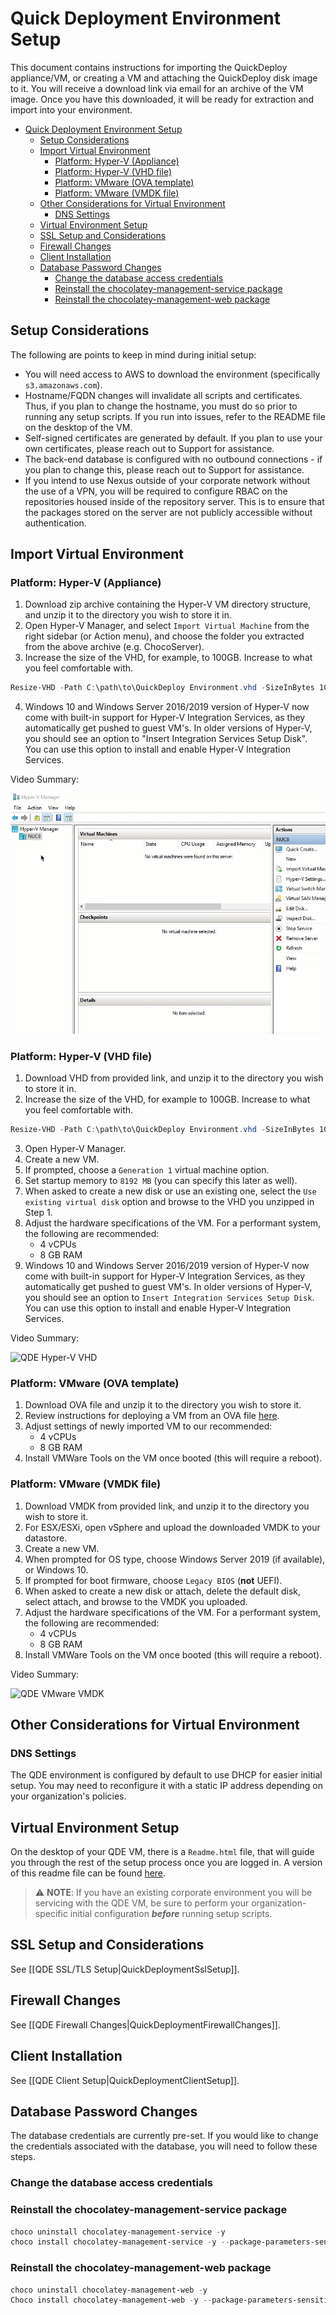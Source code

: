 # Quick Deployment Environment Setup

This document contains instructions for importing the QuickDeploy appliance/VM, or creating a VM and attaching the QuickDeploy disk image to it.
You will receive a download link via email for an archive of the VM image. Once you have this downloaded, it will be ready for extraction and import into your environment.

<!-- TOC -->

- [Quick Deployment Environment Setup](#quick-deployment-environment-setup)
    - [Setup Considerations](#setup-considerations)
    - [Import Virtual Environment](#import-virtual-environment)
        - [Platform: Hyper-V (Appliance)](#platform-hyper-v-appliance)
        - [Platform: Hyper-V (VHD file)](#platform-hyper-v-vhd-file)
        - [Platform: VMware (OVA template)](#platform-vmware-ova-template)
        - [Platform: VMware (VMDK file)](#platform-vmware-vmdk-file)
    - [Other Considerations for Virtual Environment](#other-considerations-for-virtual-environment)
        - [DNS Settings](#dns-settings)
    - [Virtual Environment Setup](#virtual-environment-setup)
    - [SSL Setup and Considerations](#ssl-setup-and-considerations)
    - [Firewall Changes](#firewall-changes)
    - [Client Installation](#client-installation)
    - [Database Password Changes](#database-password-changes)
        - [Change the database access credentials](#change-the-database-access-credentials)
        - [Reinstall the chocolatey-management-service package](#reinstall-the-chocolatey-management-service-package)
        - [Reinstall the chocolatey-management-web package](#reinstall-the-chocolatey-management-web-package)

<!-- /TOC -->

## Setup Considerations

The following are points to keep in mind during initial setup:

- You will need access to AWS to download the environment (specifically `s3.amazonaws.com`).
- Hostname/FQDN changes will invalidate all scripts and certificates.
  Thus, if you plan to change the hostname, you must do so prior to running any setup scripts.
  If you run into issues, refer to the README file on the desktop of the VM.
- Self-signed certificates are generated by default.
  If you plan to use your own certificates, please reach out to Support for assistance.
- The back-end database is configured with no outbound connections - if you plan to change this, please reach out to Support for assistance.
- If you intend to use Nexus outside of your corporate network without the use of a VPN, you will be required to configure RBAC on the repositories housed inside of the repository server.
  This is to ensure that the packages stored on the server are not publicly accessible without authentication.

## Import Virtual Environment

### Platform: Hyper-V (Appliance)

1. Download zip archive containing the Hyper-V VM directory structure, and unzip it to the directory you wish to store it in.
2. Open Hyper-V Manager, and select `Import Virtual Machine` from the right sidebar (or  Action menu), and choose the folder you extracted from the above archive (e.g. ChocoServer).
3. Increase the size of the VHD, for example, to 100GB. Increase to what you feel comfortable with.

```powershell
Resize-VHD -Path C:\path\to\QuickDeploy Environment.vhd -SizeInBytes 100GB
```

4. Windows 10 and Windows Server 2016/2019 version of Hyper-V now come with built-in support for Hyper-V Integration Services, as they automatically get pushed to guest VM's.
   In older versions of Hyper-V, you should see an option to "Insert Integration Services Setup Disk".
   You can use this option to install and enable Hyper-V Integration Services.

Video Summary:

![QDE Hyper-V Appliance Import](images/quickdeploy/QDE-hypervapp.gif)

### Platform: Hyper-V (VHD file)

1. Download VHD from provided link, and unzip it to the directory you wish to store it in.
2. Increase the size of the VHD, for example to 100GB. Increase to what you feel comfortable with.

```powershell
Resize-VHD -Path C:\path\to\QuickDeploy Environment.vhd -SizeInBytes 100GB
```

3. Open Hyper-V Manager.
4. Create a new VM.
5. If prompted, choose a `Generation 1` virtual machine option.
6. Set startup memory to `8192 MB` (you can specify this later as well).
7. When asked to create a new disk or use an existing one, select the `Use existing virtual disk` option and browse to the VHD you unzipped in Step 1.
8. Adjust the hardware specifications of the VM. For a performant system, the following are recommended:
    - 4 vCPUs
    - 8 GB RAM
9. Windows 10 and Windows Server 2016/2019 version of Hyper-V now come with built-in support for Hyper-V Integration Services, as they automatically get pushed to guest VM's.
   In older versions of Hyper-V, you should see an option to `Insert Integration Services Setup Disk`.
   You can use this option to install and enable Hyper-V Integration Services.

Video Summary:

![QDE Hyper-V VHD](images/quickdeploy/QDE-hyperv.gif)

### Platform: VMware (OVA template)

1. Download OVA file and unzip it to the directory you wish to store it.
2. Review instructions for deploying a VM from an OVA file [here](https://docs.vmware.com/en/VMware-vSphere/6.0/com.vmware.vsphere.html.hostclient.doc/GUID-FBEED81C-F9D9-4193-BDCC-CC4A60C20A4E_copy.html).
3. Adjust settings of newly imported VM to our recommended:
    - 4 vCPUs
    - 8 GB RAM
4. Install VMWare Tools on the VM once booted (this will require a reboot).

### Platform: VMware (VMDK file)

1. Download VMDK from provided link, and unzip it to the directory you wish to store it.
2. For ESX/ESXi, open vSphere and upload the downloaded VMDK to your datastore.
3. Create a new VM.
4. When prompted for OS type, choose Windows Server 2019 (if available), or Windows 10.
5. If prompted for boot firmware, choose `Legacy BIOS` (**not** UEFI).
6. When asked to create a new disk or attach, delete the default disk, select attach, and browse to the VMDK you uploaded.
7. Adjust the hardware specifications of the VM. For a performant system, the following are recommended:
    - 4 vCPUs
    - 8 GB RAM
8. Install VMWare Tools on the VM once booted (this will require a reboot).

Video Summary:

![QDE VMware VMDK](images/quickdeploy/QDE-vmdk.gif)

## Other Considerations for Virtual Environment

### DNS Settings

The QDE environment is configured by default to use DHCP for easier initial setup.
You may need to reconfigure it with a static IP address depending on your organization's policies.

## Virtual Environment Setup

On the desktop of your QDE VM, there is a `Readme.html` file, that will guide you through the rest of the setup process once you are logged in.
A version of this readme file can be found [here](QuickDeploymentDesktopReadme.md).

> :warning: **NOTE**: If you have an existing corporate environment you will be servicing with the QDE VM, be sure to perform your organization-specific initial configuration **_before_** running setup scripts.

## SSL Setup and Considerations

See [[QDE SSL/TLS Setup|QuickDeploymentSslSetup]].

## Firewall Changes

See [[QDE Firewall Changes|QuickDeploymentFirewallChanges]].

## Client Installation

See [[QDE Client Setup|QuickDeploymentClientSetup]].

## Database Password Changes

The database credentials are currently pre-set.
If you would like to change the credentials associated with the database, you will need to follow these steps.

### Change the database access credentials

### Reinstall the chocolatey-management-service package

```powershell
choco uninstall chocolatey-management-service -y
choco install chocolatey-management-service -y --package-parameters-sensitive=”’/ConnectionString=””Server=localhost\SQLEXPRESS;Database=ChocolateyManagement;User ID=ChocoUser;Password=NewPassword;””’”
```

### Reinstall the chocolatey-management-web package

```powershell
choco uninstall chocolatey-management-web -y
Choco install chocolatey-management-web -y --package-parameters-sensitive=”’/ConnectionString=””Server=Localhost\SQLEXPRESS;Database=ChocolateyManagement;User ID=ChocoUser;Password=NewPassword;””’”
```
